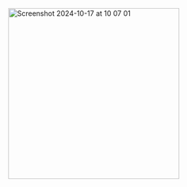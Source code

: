 <img width="345" alt="Screenshot 2024-10-17 at 10 07 01" src="https://github.com/user-attachments/assets/2cb71977-e348-46b7-8f2f-eda45886d34b">
